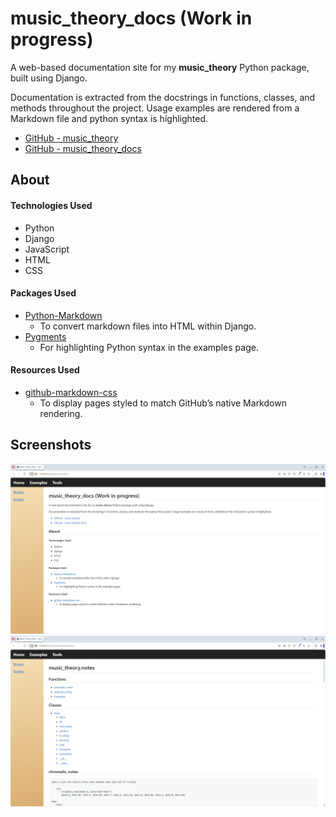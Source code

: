 # music_theory_docs (Work in progress)
A web-based documentation site for my **music_theory** Python package, built using Django.

Documentation is extracted from the docstrings in functions, classes, and methods throughout the project. Usage examples are rendered from a Markdown file and python syntax is highlighted.

- <a href="https://github.com/CraigMason19/music_theory" target="_blank">GitHub - music_theory</a>
- <a href="https://github.com/CraigMason19/music_theory_docs" target="_blank">GitHub - music_theory_docs</a>
 
## About

#### Technologies Used
- Python
- Django
- JavaScript
- HTML
- CSS

#### Packages Used
- [Python-Markdown](https://python-markdown.github.io)
    - To convert markdown files into HTML within Django.
- [Pygments](https://pygments.org)
    - For highlighting Python syntax in the examples page.

#### Resources Used
- [github-markdown-css](https://github.com/sindresorhus/github-markdown-css)
    - To display pages styled to match GitHub’s native Markdown rendering.

## Screenshots
![documentation-homepage-screenshot](screenshots/documentation_home.jpg "documentation homepage")
![documentation-notespage-screenshot](screenshots/documentation_notes.jpg "notes homepage")